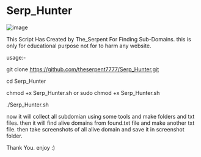 # Serp_Hunter

![image](https://user-images.githubusercontent.com/83366305/180301726-2bafd87c-55f6-4ee1-a0ea-7b838d5b63a7.png)



 This Script Has Created by The_Serpent For Finding Sub-Domains. this is only for educational purpose not for to harm any website.
 
usage:-

git clone https://github.com/theserpent7777/Serp_Hunter.git

cd Serp_Hunter

chmod +x Serp_Hunter.sh   or    sudo chmod +x Serp_Hunter.sh

./Serp_Hunter.sh

now it will collect all subdomian using some tools and make folders and txt files. then it will find alive domains from found.txt file and make another txt file. then take screenshots of all alive domain and save it in screenshot folder.

Thank You. enjoy :)
